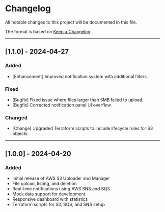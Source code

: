 # Changelog

All notable changes to this project will be documented in this file.

The format is based on [Keep a Changelog](https://keepachangelog.com/en/1.0.0/).

---

## [1.1.0] - 2024-04-27

### Added

- [Enhancement] Improved notification system with additional filters.

### Fixed

- [Bugfix] Fixed issue where files larger than 5MB failed to upload.
- [Bugfix] Corrected notification panel UI overflow.

### Changed

- [Change] Upgraded Terraform scripts to include lifecycle rules for S3 objects.

---

## [1.0.0] - 2024-04-20

### Added

- Initial release of AWS S3 Uploader and Manager
- File upload, listing, and deletion
- Real-time notifications using AWS SNS and SQS
- Mock data support for development
- Responsive dashboard with statistics
- Terraform scripts for S3, SQS, and SNS setup
